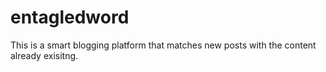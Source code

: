 # entagledword

This is a smart blogging platform that matches new posts with the content already exisitng.
